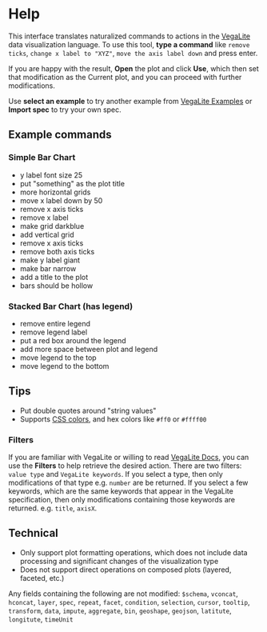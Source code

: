 # Help

This interface translates naturalized commands to actions in the [VegaLite] data visualization language.
To use this tool, **type a command** like `remove ticks`, `change x label to "XYZ"`, `move the axis label down` and press enter.

If you are happy with the result, **Open** the plot and click **Use**, which then set that modification as the Current plot, and you can proceed with further modifications.

Use **select an example** to try another example from [VegaLite Examples] or **Import spec** to try your own spec.

## Example commands

### Simple Bar Chart
* y label font size 25
* put "something" as the plot title
* more horizontal grids
* move x label down by 50
* remove x axis ticks
* remove x label
* make grid darkblue
* add vertical grid
* remove x axis ticks
* remove both axis ticks
* make y label giant
* make bar narrow
* add a title to the plot
* bars should be hollow

### Stacked Bar Chart (has legend)
* remove entire legend
* remove legend label
* put a red box around the legend
* add more space between plot and legend
* move legend to the top
* move legend to the bottom

## Tips

* Put double quotes around "string values"
* Supports [CSS colors], and hex colors like `#ff0` or `#ffff00`

### Filters
If you are familiar with VegaLite or willing to read [VegaLite Docs], you can use the **Filters** to help retrieve the desired action. There are two filters: `value type` and `VegaLite keywords`. If you select a type, then only modifications of that type e.g. `number` are be returned. If you select a few keywords, which are the same keywords that appear in the VegaLite specification, then only modifications containing those keywords are returned. e.g. `title`, `axisX`.


## Technical
* Only support plot formatting operations, which does not include data processing and significant changes of the visualization type
* Does not support direct operations on composed plots (layered, faceted, etc.)

Any fields containing the following are not modified: `$schema`,
    `vconcat`, `hconcat`, `layer`, `spec`, `repeat`, `facet`,
    `condition`, `selection`, `cursor`, `tooltip`,
    `transform`, `data`,
    `impute`, `aggregate`, `bin`,
    `geoshape`, `geojson`, `latitute`, `longitute`,
    `timeUnit`

[VegaLite]: https://vega.github.io/vega-lite/
[VegaLite Examples]: https://vega.github.io/vega-lite/examples/.
[VegaLite Docs]: https://vega.github.io/vega-lite/docs/

[CSS Colors]: https://www.w3schools.com/cssref/css_colors.asp
